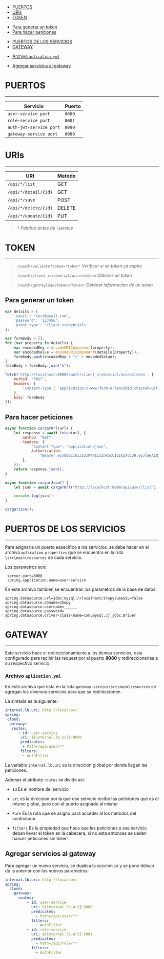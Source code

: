 - [PUERTOS](#puertos)
- [URIs](#uris)
- [TOKEN](#token)
 * [Para generar un token](#para-generar-un-token)
 * [Para hacer peticiones](#para-hacer-peticiones)
- [PUERTOS DE LOS SERVICIOS](#puertos-de-los-servicios)
- [GATEWAY](#gateway)
 + [Archivo `aplication.yml`](#archivo--aplicationyml-)
 * [Agregar servicios al gateway](#agregar-servicios-al-gateway)

# PUERTOS

----
| Servicio                | Puerto  |
|-------------------------|---------|
| `user-service port`     | `8000`  |
| `role-service port`     | `8001`  |
| `auth-jwt-service port` | `8090`  |
 | `gateway-service port`  | `8080`  |

# URIs

----
| URI                   | Metodo  |
|-----------------------|---------|
| `/api/*/list`         | GET     |
| `/api/*/detail/{id}`  | GET     |
| `/api/*/save`         | POST    |   
| `/api/*/delete/{id}`  | DELETE  |  
| `/api/*/update/{id}`  | PUT     |

> `*` *Palabra antes de -service*


# TOKEN

----
> `/oauth/validate?token=*token*` *Verificar si un token ya expiro*

> `/oauth/client_credential/accesstoken` *Obtener un token*
 
>  `/oauth/getPayload?token=*token*` *Obtener informacion de un token*

## Para generar un token

```javascript
var details = {
    'email': 'test@gmail.com',
    'password': '123456',
    'grant_type': 'client_credentials'
};

var formBody = [];
for (var property in details) {
    var encodedKey = encodeURIComponent(property);
    var encodedValue = encodeURIComponent(details[property]);
    formBody.push(encodedKey + "=" + encodedValue);
}
formBody = formBody.join("&");

fetch('http://localhost:8080/oauth/client_credential/accesstoken', {
    method: 'POST',
    headers: {
        'Content-Type': 'application/x-www-form-urlencoded;charset=UTF-8'
    },
    body: formBody
});

```

## Para hacer peticiones

```javascript
async function cargarUrl(url) {
    let response = await fetch(url, {
        method: "GET",
        headers: {
            "Content-Type": "application/json",
            Authorization:
                "Bearer eyJhbGciOiJIUzM4NCIsInR5cCI6IkpXVCJ9.eyJleHAiOjE2NDQxNjAxMTMsImlhdCI6MTY0NDE1NjUxMywiaXNzIjoid3d3Lnpob3B5LmNvbSIsInN1YiI6IntcInVzZXJOYW1lXCI6XCJURVNUIFRFU1QyXCIsXCJlbWFpbFwiOlwidGVzdEBnbWFpbC5jb21cIixcInJvbGVDb2RlXCI6MX0ifQ.02lwvnJVDW_lbZ5PSwcW-i18iIGhFRrpbZ8Hj7xoKMiCMPoNWOBi--LxeQsKrxss",
        },
    });
    return response.json();
}

async function cargarJson() {
    let json = await cargarUrl("http://localhost:8080/api/user/list");

    console.log(json);
}

cargarJson();

```

# PUERTOS DE LOS SERVICIOS

----

Para asignarle un puerto especifico a los servicios, se debe hacer en el archivo `aplication.properties` que se encuentra en la ruta `\src\main\resources` de cada servicio.

Los parametros son:

```properties
 server.port=8000
 spring.application.name=user-service
```

En este archivo tambien se encuentran los parametros de la base de datos.

```properties
spring.datasource.url=jdbc:mysql://localhost/zhopy?useSSL=false
spring.datasource.dbname=zhopy
spring.datasource.username=______
spring.datasource.password=_____
spring.datasource.driver-class-name=com.mysql.cj.jdbc.Driver
```

# GATEWAY

----

Este servicio hace el redireccionamiento a los demas servicios, esta configurado para recibir las request por el puerto **8080** y redireccionarlas a su respectivo servicio


### Archivo `aplication.yml`

En este archivo que esta en la ruta `gateway-service\src\main\resources` se agregan los diversos servicios para que se redireccionen.

La sintaxis es la siguiente:

```yaml
internal.lb.uri: http://localhost
spring:
 cloud:
  gateway:
   routes:
      - id: user-service
       uri: ${internal.lb.uri}:8000
       predicates:
        - Path=/api/user/**
       filters:
        - AuthFilter
```


La variable `internal.lb.uri` es la direccion global por donde llegan las peticiones.

Ademas el atributo `routes` se divide asi:

- `Id` Es el nombre del servicio

- `uri` es la direccion por la que ese servicio recibe las peticiones que es el mismo global, pero con el puerto asignado al mismo

- `Path` Es la ruta que se asigno para acceder al los metodos del controlador

- `filters` Es la propiedad que hace que las peticiones a ese servicio deban llevar el token en la cabecera, si no esta entonces se ueden haacer peticiones sin token


## Agregar servicios al gateway

Para agregar un nuevo servicio, se duplica la seccion `id` y se pone debajo de la anterior con los nuevos parametros:

```yaml
internal.lb.uri: http://localhost
spring:
  cloud:
    gateway:
      routes:
          - id: user-service
            uri: ${internal.lb.uri}:9000
            predicates:
              - Path=/api/user/**
            filters:
              - AuthFilter
          - id: role-service 
            uri: ${internal.lb.uri}:8001
            predicates:
              - Path=/api/role/**
            filters:
              - AuthFilter
```

